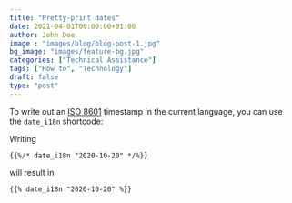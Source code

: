 ```yaml
---
title: "Pretty-print dates"
date: 2021-04-01T00:00:00+01:00
author: John Doe
image : "images/blog/blog-post-1.jpg"
bg_image: "images/feature-bg.jpg"
categories: ["Technical Assistance"]
tags: ["How to", "Technology"]
draft: false
type: "post"
---
```



To write out an [ISO 8601](https://en.wikipedia.org/wiki/ISO_8601) timestamp in the current language, you can use the `date_i18n` shortcode:

Writing

```
{{%/* date_i18n "2020-10-20" */%}}
```

will result in

```
{{% date_i18n "2020-10-20" %}}
```
